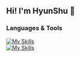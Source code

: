 ## Hi! I'm HyunShu 👋

<!--
**hsl26/hsl26** is a ✨ _special_ ✨ repository because its `README.md` (this file) appears on your GitHub profile.

Here are some ideas to get you started:

- 🔭 I’m currently working on ...
- 🌱 I’m currently learning ...
- 👯 I’m looking to collaborate on ...
- 🤔 I’m looking for help with ...
- 💬 Ask me about ...
- 📫 How to reach me: ...
- 😄 Pronouns: ...
- ⚡ Fun fact: ...
-->

### Languages & Tools

[![My Skills](https://skillicons.dev/icons?i=c,cpp,py,pytorch,tensorflow)](https://skillicons.dev)
<br/>
[![My Skills](https://skillicons.dev/icons?i=arduino,matlab,html,css,js,ts,react,sqlite&theme=light)](https://skillicons.dev)
